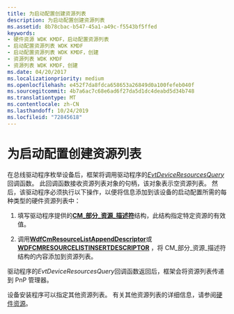 ```yaml
---
title: 为启动配置创建资源列表
description: 为启动配置创建资源列表
ms.assetid: 8b78cbac-b547-45a1-a49c-f5543bf5ffed
keywords:
- 硬件资源 WDK KMDF，启动配置资源列表
- 启动配置资源列表 WDK KMDF
- 启动配置资源列表 WDK KMDF，创建
- 资源列表 WDK KMDF
- 资源列表 WDK KMDF，创建
ms.date: 04/20/2017
ms.localizationpriority: medium
ms.openlocfilehash: e452f7da8fdca658653a26849d0a100fefeb040f
ms.sourcegitcommit: 4b7a6ac7c68e6ad6f27da5d1dc4deabd5d34b748
ms.translationtype: MT
ms.contentlocale: zh-CN
ms.lasthandoff: 10/24/2019
ms.locfileid: "72845618"
---
```

# <a name="creating-a-resource-list-for-a-boot-configuration"></a>为启动配置创建资源列表


在总线驱动程序枚举设备后，框架将调用驱动程序的[*EvtDeviceResourcesQuery*](https://docs.microsoft.com/windows-hardware/drivers/ddi/wdfpdo/nc-wdfpdo-evt_wdf_device_resources_query)回调函数。 此回调函数接收资源列表对象的句柄，该对象表示空资源列表。 然后，该驱动程序必须执行以下操作，以便将信息添加到该设备的启动配置所需的每种类型的硬件资源列表中：

1.  填写驱动程序提供的[**CM\_部分\_资源\_描述符**](https://docs.microsoft.com/windows-hardware/drivers/ddi/wdm/ns-wdm-_cm_partial_resource_descriptor)结构，此结构指定特定资源的有效值。

2.  调用[**WdfCmResourceListAppendDescriptor**](https://docs.microsoft.com/windows-hardware/drivers/ddi/wdfresource/nf-wdfresource-wdfcmresourcelistappenddescriptor)或[**WDFCMRESOURCELISTINSERTDESCRIPTOR**](https://docs.microsoft.com/windows-hardware/drivers/ddi/wdfresource/nf-wdfresource-wdfcmresourcelistinsertdescriptor) ，将 CM\_部分\_资源\_描述符结构的内容添加到资源列表。

驱动程序的*EvtDeviceResourcesQuery*回调函数返回后，框架会将资源列表传递到 PnP 管理器。

设备安装程序可以指定其他资源列表。 有关其他资源列表的详细信息，请参阅[硬件资源](https://docs.microsoft.com/windows-hardware/drivers/kernel/hardware-resources)。

 

 





